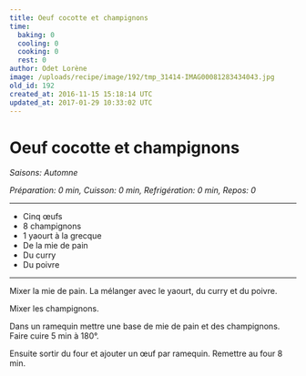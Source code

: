 ```yaml
---
title: Oeuf cocotte et champignons
time:
  baking: 0
  cooling: 0
  cooking: 0
  rest: 0
author: Odet Lorène
image: /uploads/recipe/image/192/tmp_31414-IMAG00081283434043.jpg
old_id: 192
created_at: 2016-11-15 15:18:14 UTC
updated_at: 2017-01-29 10:33:02 UTC
---
```


# Oeuf cocotte et champignons



*Saisons: Automne*

*Préparation: 0 min, Cuisson: 0 min, Refrigération: 0 min, Repos: 0*

---

- Cinq œufs
- 8 champignons
- 1 yaourt à la grecque
- De la mie de pain
- Du curry
- Du poivre

---

Mixer la mie de pain. La mélanger avec le yaourt, du curry et du poivre.

Mixer les champignons.

Dans un ramequin mettre une base de mie de pain et des champignons. Faire cuire 5 min à 180°.

Ensuite sortir du four et ajouter un œuf par ramequin. Remettre au four 8 min.
